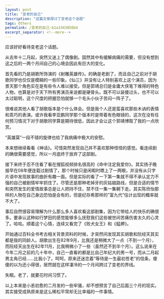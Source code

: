 ```yaml
---
layout: post
title: "变老的自己"
description: "这篇文章探讨了变老这个话题"
tags: Others
permalink: /变老的自己-b1a3343856b4
excerpt_separator: <!--more-->
---
```

应该好好看待变老这个话题。

从去年十二月起，突然又迷上了偶像剧。固然其中有缓解病痛的需要，但没有想到这之后的一两个月间自己的心境会因此有巨大的变化。
<!--more-->

首先看的乃是胡歌所饰演的《射雕英雄传》。的确是老剧了，而且自己之前对于胡歌同学也仅仅是模糊的一些印象。《仙三》并没有让人特别喜欢上这个演员，因为景天那个角色实在是有些令人难以接受。但是郭靖总归是金庸大侠笔下难得的特色人物，也算是对于天下所有男演员来说都是硬骨头。既不可以装傻过头，也不可以太过聪明，这个尺度的把握恐怕就够一个毛头小伙子苦闷一阵子了。

很难说其他人看了胡歌版本是个什么体会。但是我个人还是蛮喜欢那些木讷的表情和乖巧的表演。或许我看李亚鹏同学那个版本时是带着有色眼镜的，这次在没有任何预习情况下对于胡歌同学算是期待很低，因此才会让这个郭靖博取了我的一点欣赏。

“英雄莫”一段不错的旋律也给了我病痛中极大的安慰。

本来想继续看看《神话》。可惜突然发现自己并不喜欢那种怪怪的感觉。看连续剧的确很需要感觉，所以一月底终于放弃了这部剧。

接下来终于忍不住看了看在搜狐视频排名很高的《命中注定我爱你》。其实扬子晚报早在08年便连载过剧情了，那个时候只是闲暇时瞟上了一两眼，并没有从只字片语中发现故事的曲折有趣一面。但是实际的看了一下第一集就不得不承认定力不强的自己被剧情牢牢抓住了。尽管还是那种老掉牙的灰姑娘路线，但是合适的情节和突然发生的爱情故事总是让人把持不住，禁不住一集一集朝下走。其实陈欣怡那样的人物在自己身边恐怕是会有的，但是纪存希那样的”富九代”估计出现的概率就不大了。

事后自然很容易理解为什么那么多人喜欢看这部剧集，因为它带给人的快乐的确很多。要承认这种如行梦田的感觉能够多么抚慰我们这些被世间苦痛伤害太久的心灵了。哈哈。顺着这个心情，连续又看完了《败犬女王》和《艋舺》。

开始通过百科全书考古相关背景资料的时候，才突然间发现其实胡歌和阮经天其实都是我的同龄人。胡歌出生在82年9月，比我还是稍微大了一点（不到一个月），而阮经天出生在82年11月，比我稍微小了一些（虽然还不到半个月）。这么说来在今年二月之前的几十年中，自己一直看的都是比自己年纪大的男一号，而从二月起男主角已经……比我小了。呵呵，原来还迷恋着”等待是一生最初苍老”的信条，傻傻的以为还小得很，居然就在这样凄冷的一个月间跨过了变老的界线。

失眠。老了，就要花时间习惯了。

以上本来是小恙初愈的二月发的一些牢骚，却不想预言了自己后面三个月的现实。其实接受成熟原来是这么稀松平常却无比幸福的一件事情。
